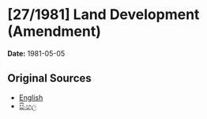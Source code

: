 # [27/1981] Land Development (Amendment)

**Date:** 1981-05-05

## Original Sources

- [English](https://documents.gov.lk/view/acts/1981/5/27-1981_E.pdf)
- [සිංහල](https://documents.gov.lk/view/acts/1981/5/27-1981_S.pdf)
